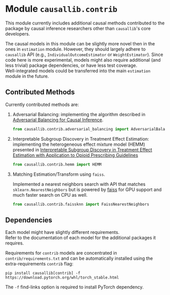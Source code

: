 # Module `causallib.contrib`
This module currently includes additional causal methods contributed to the package 
by causal inference researchers other than `causallib`'s core developers.

The causal models in this module can be slightly more novel then in the ones in `estimation` module. 
However, they should largely adhere to `causallib` API 
(e.g., `IndividualOutcomeEstimator` or `WeightEstimator`).
Since code here is more experimental, 
models might also require additional (and less trivial) package dependencies, 
or have less test coverage.  
Well-integrated models could be transferred into the main `estimation` module in the future.

## Contributed Methods
Currently contributed methods are:

1. Adversarial Balancing: implementing the algorithm described in 
   [Adversarial Balancing for Causal Inference](https://arxiv.org/abs/1810.07406).
   ```python
   from causallib.contrib.adversarial_balancing import AdversarialBalancing
   ```
1. Interpretable Subgroup Discovery in Treatment Effect Estimation: 
   implementing the heterogeneous effect mixture model (HEMM) presented in 
   [Interpretable Subgroup Discovery in Treatment Effect Estimation with Application to Opioid Prescribing Guidelines](https://arxiv.org/pdf/1905.03297.pdf) 
   ```python
   from causallib.contrib.hemm import HEMM
   ```
1. Matching Estimation/Transform using `faiss`.

   Implemented a nearest neighbors search with API that matches `sklearn.NearestNeighbors`
   but is powered by [faiss](https://github.com/facebookresearch/faiss) for GPU
   support and much faster search on CPU as well.
   
   ```python
   from causallib.contrib.faissknn import FaissNearestNeighbors
   ```

## Dependencies
Each model might have slightly different requirements.  
Refer to the documentation of each model for the additional packages it requires.  
  
Requirements for `contrib` models are concentrated in `contrib/requirements.txt` 
and can be automatically installed using the extra-requirements `contrib` flag:  
```shell script
pip install causallib[contrib] -f https://download.pytorch.org/whl/torch_stable.html
```  
The `-f` find-links option is required to install PyTorch dependency.